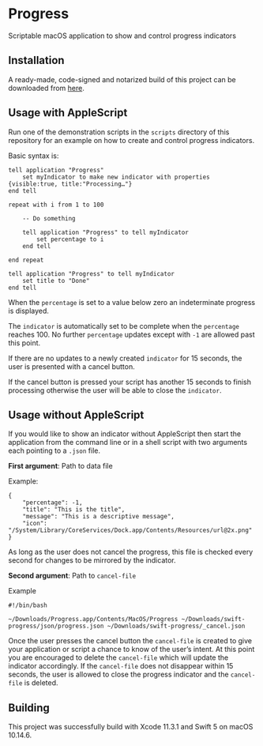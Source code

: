 # Progress

Scriptable macOS application to show and control progress indicators

## Installation

A ready-made, code-signed and notarized build of this project can be downloaded from [here](https://adriannier.de/downloads/Progress_1.0.1.28.zip).

## Usage with AppleScript

Run one of the demonstration scripts in the `scripts` directory of this repository for an example on how to create and control progress indicators. 

Basic syntax is:

```
tell application "Progress"
    set myIndicator to make new indicator with properties {visible:true, title:"Processing…"}
end tell

repeat with i from 1 to 100
    
    -- Do something
    
    tell application "Progress" to tell myIndicator
        set percentage to i
    end tell
    
end repeat

tell application "Progress" to tell myIndicator
    set title to "Done"
end tell

```
When the `percentage` is set to a value below zero an indeterminate progress is displayed. 

The `indicator` is automatically set to be complete when the `percentage` reaches 100. No further `percentage` updates except with `-1` are allowed past this point.

If there are no updates to a newly created `indicator` for 15 seconds, the user is presented with a cancel button. 

If the cancel button is pressed your script has another 15 seconds to finish processing otherwise the user will be able to close the `indicator`.

## Usage without AppleScript

If you would like to show an indicator without AppleScript then start the application from the command line or in a shell script with two arguments each pointing to a `.json` file.

**First argument**: Path to data file

Example:
```
{
    "percentage": -1,
    "title": "This is the title",
    "message": "This is a descriptive message",
    "icon": "/System/Library/CoreServices/Dock.app/Contents/Resources/url@2x.png"
}
```
As long as the user does not cancel the progress, this file is checked every second for changes to be mirrored by the indicator.

**Second argument**: Path to `cancel-file`

Example
```
#!/bin/bash

~/Downloads/Progress.app/Contents/MacOS/Progress ~/Downloads/swift-progress/json/progress.json ~/Downloads/swift-progress/_cancel.json

```

Once the user presses the cancel button the `cancel-file` is created to give your application or script a chance to know of the user’s intent. At this point you are encouraged to delete the `cancel-file` which will update the indicator accordingly. If the `cancel-file` does not disappear within 15 seconds, the user is allowed to close the progress indicator and the `cancel-file` is deleted.

## Building

This project was successfully build with Xcode 11.3.1 and Swift 5 on macOS 10.14.6.
